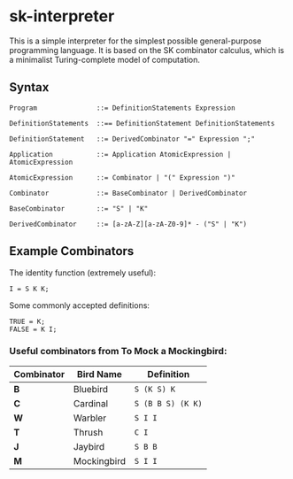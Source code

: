 # sk-interpreter

This is a simple interpreter for the simplest possible general-purpose programming language. It is based on the SK combinator calculus, which is a minimalist Turing-complete model of computation.

## Syntax

```
Program               ::= DefinitionStatements Expression

DefinitionStatements  ::== DefinitionStatement DefinitionStatements

DefinitionStatement   ::= DerivedCombinator "=" Expression ";"

Application           ::= Application AtomicExpression | AtomicExpression

AtomicExpression      ::= Combinator | "(" Expression ")"

Combinator            ::= BaseCombinator | DerivedCombinator

BaseCombinator        ::= "S" | "K"

DerivedCombinator     ::= [a-zA-Z][a-zA-Z0-9]* - ("S" | "K")

```

## Example Combinators

The identity function (extremely useful):

```
I = S K K;
```

Some commonly accepted definitions:

```
TRUE = K;
FALSE = K I;
```

### Useful combinators from To Mock a Mockingbird:

| Combinator | Bird Name   | Definition        |
| ---------- | ----------- | ----------------- |
| **B**      | Bluebird    | `S (K S) K`       |
| **C**      | Cardinal    | `S (B B S) (K K)` |
| **W**      | Warbler     | `S I I`           |
| **T**      | Thrush      | `C I`             |
| **J**      | Jaybird     | `S B B`           |
| **M**      | Mockingbird | `S I I`           |
